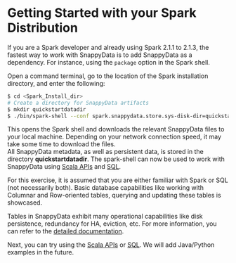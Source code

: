 <a id="getting-started-with-your-spark-distribution"></a>
# Getting Started with your Spark Distribution

If you are a Spark developer and already using Spark 2.1.1 to 2.1.3, the fastest way to work with SnappyData is to add SnappyData as a dependency. For instance, using the `package` option in the Spark shell.

Open a command terminal, go to the location of the Spark installation directory, and enter the following:

```sh
$ cd <Spark_Install_dir>
# Create a directory for SnappyData artifacts
$ mkdir quickstartdatadir
$ ./bin/spark-shell --conf spark.snappydata.store.sys-disk-dir=quickstartdatadir --conf spark.snappydata.store.log-file=quickstartdatadir/quickstart.log --packages "io.snappydata:snappydata-spark-connector_2.11:1.3.1-HF-1"
```

This opens the Spark shell and downloads the relevant SnappyData files to your local machine. Depending on your network connection speed, it may take some time to download the files.</br>
All SnappyData metadata, as well as persistent data, is stored in the directory **quickstartdatadir**. The spark-shell can now be used to work with SnappyData using [Scala APIs](using_spark_scala_apis.md) and [SQL](using_sql.md).


<a id="Start_quickStart"></a>
For this exercise, it is assumed that you are either familiar with Spark or SQL (not necessarily both). Basic database capabilities like working with Columnar and Row-oriented tables, querying and updating these tables is showcased.

Tables in SnappyData exhibit many operational capabilities like disk persistence, redundancy for HA, eviction, etc. For more information, you can refer to the [detailed documentation](../programming_guide/tables_in_snappydata.md). 

Next, you can try using the [Scala APIs](using_spark_scala_apis.md) or [SQL](using_sql.md). We will add Java/Python examples in the future. 

